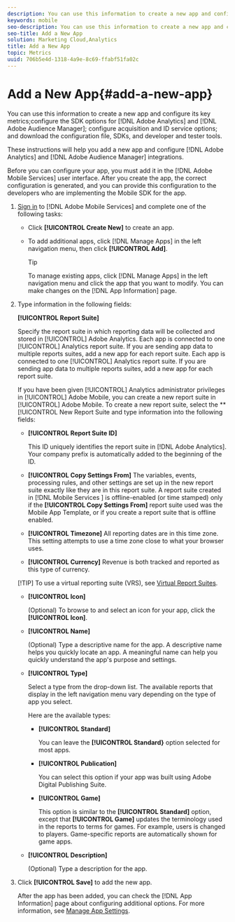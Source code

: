```yaml
---
description: You can use this information to create a new app and configure its key metrics;configure the SDK options for Adobe Analytics and Adobe Audience Manager;configure acquisition and ID service options;and download the configuration file, SDKs, and developer and tester tools.
keywords: mobile
seo-description: You can use this information to create a new app and configure its key metrics;configure the SDK options for Adobe Analytics and Adobe Audience Manager;configure acquisition and ID service options;and download the configuration file, SDKs, and developer and tester tools.
seo-title: Add a New App
solution: Marketing Cloud,Analytics
title: Add a New App
topic: Metrics
uuid: 706b5e4d-1318-4a9e-8c69-ffabf51fa02c
---
```


# Add a New App{#add-a-new-app}

You can use this information to create a new app and configure its key metrics;configure the SDK options for [!DNL Adobe Analytics] and [!DNL Adobe Audience Manager]; configure acquisition and ID service options; and download the configuration file, SDKs, and developer and tester tools.

 These instructions will help you add a new app and configure [!DNL Adobe Analytics] and [!DNL Adobe Audience Manager] integrations.

Before you can configure your app, you must add it in the [!DNL Adobe Mobile Services] user interface. After you create the app, the correct configuration is generated, and you can provide this configuration to the developers who are implementing the Mobile SDK for the app. 

1. [Sign in](/help/using/gs/gs-signin.md) to [!DNL Adobe Mobile Services] and complete one of the following tasks:

    * Click **[!UICONTROL Create New]** to create an app. 
    * To add additional apps, click [!DNL Manage Apps] in the left navigation menu, then click **[!UICONTROL Add]**.

      >[!TIP]
      >
      >To manage existing apps, click [!DNL Manage Apps] in the left navigation menu and click the app that you want to modify. You can make changes on the [!DNL App Information] page.

1. Type information in the following fields:

   **[!UICONTROL Report Suite]**

     Specify the report suite in which reporting data will be collected and stored in [!UICONTROL] Adobe Analytics. Each app is connected to one [!UICONTROL] Analytics </span> report suite. If you are sending app data to multiple reports suites, add a new app for each report suite. Each app is connected to one [!UICONTROL] Analytics report suite. If you are sending app data to multiple reports suites, add a new app for each report suite.

     If you have been given [!UICONTROL] Analytics  administrator privileges in [!UICONTROL] Adobe Mobile, you can create a new report suite in [!UICONTROL] Adobe Mobile. To create a new report suite, select the **[!UICONTROL New Report Suite and type information into the following fields:

      * **[!UICONTROL Report Suite ID]**

        This ID uniquely identifies the report suite in [!DNL Adobe Analytics]. Your company prefix is automatically added to the beginning of the ID.  
      * **[!UICONTROL Copy Settings From]**
        The variables, events, processing rules, and other settings are set up in the new report suite exactly like they are in this report suite. A report suite created in [!DNL Mobile Services ] is offline-enabled (or time stamped) only if the **[!UICONTROL Copy Settings From]** report suite used was the Mobile App Template, or if you create a report suite that is offline enabled.

      * **[!UICONTROL Timezone]**
        All reporting dates are in this time zone. This setting attempts to use a time zone close to what your browser uses.

      * **[!UICONTROL Currency]**
        Revenue is both tracked and reported as this type of currency.

      [!TIP] To use a virtual reporting suite (VRS), see [Virtual Report Suites](../manage-apps/c-mob-vrs.md).  

   * **[!UICONTROL Icon]**

      (Optional) To browse to and select an icon for your app, click the **[!UICONTROL Icon]**.

   * **[!UICONTROL Name]**

      (Optional) Type a descriptive name for the app. A descriptive name helps you quickly locate an app. A meaningful name can help you quickly understand the app's purpose and settings.

   * **[!UICONTROL Type]**

      Select a type from the drop-down list. The available reports that display in the left navigation menu vary depending on the type of app you select.

      Here are the available types:

      * **[!UICONTROL Standard]**

           You can leave the **[!UICONTROL Standard}** option selected for most apps.

      * **[!UICONTROL Publication]**

          You can select this option if your app was built using Adobe Digital Publishing Suite.

      * **[!UICONTROL Game]**

        This option is similar to the **[!UICONTROL Standard]** option, except that **[!UICONTROL Game]** updates the terminology used in the reports to terms for games. For example, users is changed to players. Game-specific reports are automatically shown for game apps.

   * **[!UICONTROL Description]**

      (Optional) Type a description for the app.

1. Click **[!UICONTROL Save]** to add the new app.

   After the app has been added, you can check the [!DNL App Information] page about configuring additional options. For more information, see [Manage App Settings](../c-manage-app-settings/c-manage-app-settings.md#concept_3A1E216CB91D43C5BE343CF2D9398D27).
